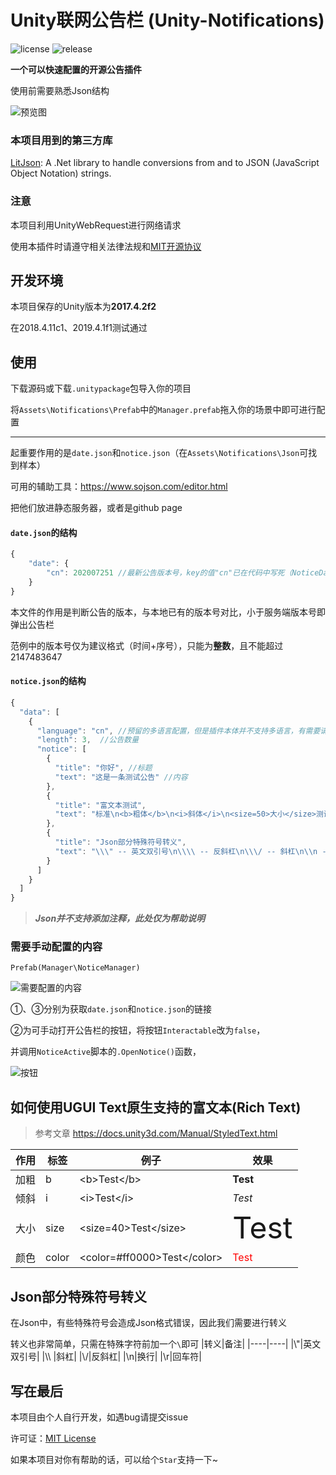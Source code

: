 # Unity联网公告栏 (Unity-Notifications)

![license](https://img.shields.io/github/license/BluesDawn576/Unity-Notifications)
![release](https://img.shields.io/github/v/release/BluesDawn576/Unity-Notifications)

**一个可以快速配置的开源公告插件**

使用前需要熟悉Json结构

![预览图](https://www.bluesdawn.top/img/20200725190143.png "预览图")
### 本项目用到的第三方库
[LitJson](https://github.com/LitJSON/litjson "LitJson"): A .Net library to handle conversions from and to JSON (JavaScript Object Notation) strings.

### 注意
本项目利用UnityWebRequest进行网络请求

使用本插件时请遵守相关法律法规和[MIT开源协议](https://github.com/BluesDawn576/Unity-Notifications/blob/master/LICENSE)

## 开发环境
本项目保存的Unity版本为**2017.4.2f2**

在2018.4.11c1、2019.4.1f1测试通过

## 使用
下载源码或下载`.unitypackage`包导入你的项目

将`Assets\Notifications\Prefab`中的`Manager.prefab`拖入你的场景中即可进行配置

----

起重要作用的是`date.json`和`notice.json`（在`Assets\Notifications\Json`可找到样本）

可用的辅助工具：<https://www.sojson.com/editor.html>

把他们放进静态服务器，或者是github page

#### `date.json`的结构
```javascript
{
    "date": {
        "cn": 202007251 //最新公告版本号，key的值"cn"已在代码中写死（NoticeDate.cs第35行）
    }    
}
```
本文件的作用是判断公告的版本，与本地已有的版本号对比，小于服务端版本号即弹出公告栏

范例中的版本号仅为建议格式（时间+序号），只能为**整数**，且不能超过2147483647

#### `notice.json`的结构
```javascript
{
  "data": [
    {
      "language": "cn", //预留的多语言配置，但是插件本体并不支持多语言，有需要请自行修改插件本体
      "length": 3,  //公告数量
      "notice": [
        {
          "title": "你好", //标题
          "text": "这是一条测试公告" //内容
        },
        {
          "title": "富文本测试",
          "text": "标准\n<b>粗体</b>\n<i>斜体</i>\n<size=50>大小</size>测试\n<color=red>红色</color>"
        },
        {
          "title": "Json部分特殊符号转义",
          "text": "\\\" -- 英文双引号\n\\\\ -- 反斜杠\n\\\/ -- 斜杠\n\\n -- 换行\n\\r -- 回车符"
        }
      ]
    }
  ]
}
```
> ***Json并不支持添加注释，此处仅为帮助说明***

### 需要手动配置的内容
`Prefab(Manager\NoticeManager)`

![需要配置的内容](https://www.bluesdawn.top/img/20200725195048.jpg?v=2 "需要配置的内容")

①、③分别为获取`date.json`和`notice.json`的链接

②为可手动打开公告栏的按钮，将按钮`Interactable`改为`false`，

并调用`NoticeActive`脚本的`.OpenNotice()`函数，

![按钮](https://www.bluesdawn.top/img/20200725200652.jpg "图")

## 如何使用UGUI Text原生支持的富文本(Rich Text)
> 参考文章 <https://docs.unity3d.com/Manual/StyledText.html>

|作用|标签|例子|效果|
|----|----|----|----|
|加粗|b|\<b>Test\</b>|<b>Test</b>|
|倾斜|i|\<i>Test\</i>|<i>Test</i>|
|大小|size|\<size=40>Test\</size>|<font size=40>Test</font>|
|颜色|color|\<color=#ff0000>Test\</color>|<font color=#ff0000>Test</font>|

## Json部分特殊符号转义

在Json中，有些特殊符号会造成Json格式错误，因此我们需要进行转义

转义也非常简单，只需在特殊字符前加一个`\`即可
|转义|备注|
|----|----|
|\\"|英文双引号|
|\\\\ |斜杠|
|\\/|反斜杠|
|\\n|换行|
|\\r|回车符|

## 写在最后

本项目由个人自行开发，如遇bug请提交issue

许可证：[MIT License](https://github.com/BluesDawn576/Unity-Notifications/blob/master/LICENSE)

如果本项目对你有帮助的话，可以给个`Star`支持一下~
